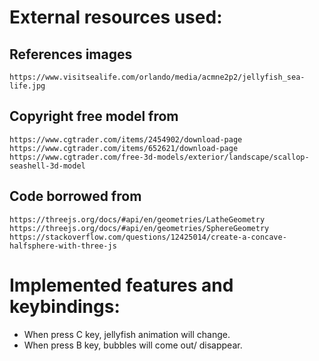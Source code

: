 # External resources used:

## References images
    https://www.visitsealife.com/orlando/media/acmne2p2/jellyfish_sea-life.jpg

## Copyright free model from
    https://www.cgtrader.com/items/2454902/download-page
    https://www.cgtrader.com/items/652621/download-page
    https://www.cgtrader.com/free-3d-models/exterior/landscape/scallop-seashell-3d-model

## Code borrowed from
    https://threejs.org/docs/#api/en/geometries/LatheGeometry
    https://threejs.org/docs/#api/en/geometries/SphereGeometry
    https://stackoverflow.com/questions/12425014/create-a-concave-halfsphere-with-three-js


# Implemented features and keybindings:

- When press C key, jellyfish animation will change.
- When press B key, bubbles will come out/ disappear.


